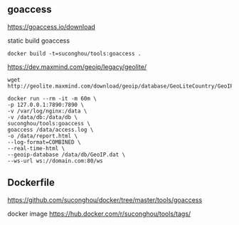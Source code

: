 ## goaccess

https://goaccess.io/download

static build goaccess


`docker build -t=suconghou/tools:goaccess .`

https://dev.maxmind.com/geoip/legacy/geolite/

```
wget http://geolite.maxmind.com/download/geoip/database/GeoLiteCountry/GeoIP.dat.gz
```

```
docker run --rm -it -m 60m \
-p 127.0.0.1:7890:7890 \
-v /var/log/nginx:/data \
-v /data/db:/data/db \
suconghou/tools:goaccess \
goaccess /data/access.log \
-o /data/report.html \
--log-format=COMBINED \
--real-time-html \
--geoip-database /data/db/GeoIP.dat \
--ws-url ws://domain.com:80/ws
```


## Dockerfile

https://github.com/suconghou/docker/tree/master/tools/goaccess

docker image https://hub.docker.com/r/suconghou/tools/tags/
